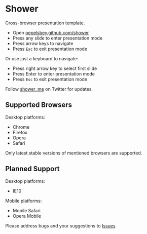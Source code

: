 # Shower
Сross-browser presentation template.

* Open [pepelsbey.github.com/shower](http://pepelsbey.github.com/shower/)
* Press any slide to enter presentation mode
* Press arrow keys to navigate
* Press `Esc` to exit presentation mode

Or use just a keyboard to navigate:

* Press right arrow key to select first slide
* Press Enter to enter presentation mode
* Press `Esc` to exit presentation mode

Follow [shower_me](http://twitter.com/shower_me/) on Twitter for updates.

## Supported Browsers

Desktop platforms:

* Chrome
* Firefox
* Opera
* Safari

Only latest stable versions of mentioned browsers are supported.

## Planned Support

Desktop platforms:

* IE10

Mobile platforms:

* Mobile Safari
* Opera Mobile

Please address bugs and your suggestions to [Issues](http://github.com/pepelsbey/shower/issues)
